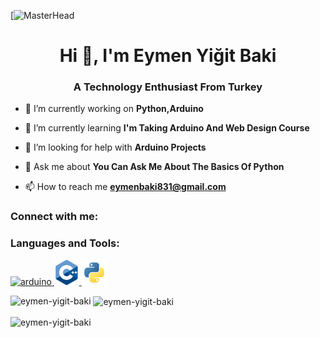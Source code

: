 [![MasterHead](https://e0.pxfuel.com/wallpapers/358/113/desktop-wallpaper-programming-background-dark-coding.jpg)
<h1 align="center">Hi 👋, I'm Eymen Yiğit Baki</h1>
<h3 align="center">A Technology Enthusiast From Turkey</h3>

- 🔭 I’m currently working on **Python,Arduino**

- 🌱 I’m currently learning **I'm Taking Arduino And Web Design Course**

- 🤝 I’m looking for help with **Arduino Projects**

- 💬 Ask me about **You Can Ask Me About The Basics Of Python**

- 📫 How to reach me **eymenbaki831@gmail.com**

<h3 align="left">Connect with me:</h3>
<p align="left">
</p>

<h3 align="left">Languages and Tools:</h3>
<p align="left"> <a href="https://www.arduino.cc/" target="_blank" rel="noreferrer"> <img src="https://cdn.worldvectorlogo.com/logos/arduino-1.svg" alt="arduino" width="40" height="40"/> </a> <a href="https://www.w3schools.com/cpp/" target="_blank" rel="noreferrer"> <img src="https://raw.githubusercontent.com/devicons/devicon/master/icons/cplusplus/cplusplus-original.svg" alt="cplusplus" width="40" height="40"/> </a> <a href="https://www.python.org" target="_blank" rel="noreferrer"> <img src="https://raw.githubusercontent.com/devicons/devicon/master/icons/python/python-original.svg" alt="python" width="40" height="40"/> </a> </p>

<p><img align="left" src="https://github-readme-stats.vercel.app/api/top-langs?username=eymen-yigit-baki&show_icons=true&locale=en&layout=compact" alt="eymen-yigit-baki" /></p>

<p>&nbsp;<img align="center" src="https://github-readme-stats.vercel.app/api?username=eymen-yigit-baki&show_icons=true&locale=en" alt="eymen-yigit-baki" /></p>

<p><img align="center" src="https://github-readme-streak-stats.herokuapp.com/?user=eymen-yigit-baki&" alt="eymen-yigit-baki" /></p>
